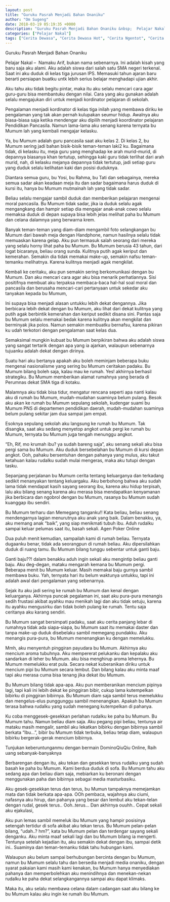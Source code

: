 ```yaml
---
layout: post
title: "Guruku Pasrah Menjadi Bahan Onaniku"
author: "Om Sugeng"
date: 2018-03-19 05:19:35 +0000
description: "Guruku Pasrah Menjadi Bahan Onaniku &nbsp;  Pelajar Nakal &#8211;\u00a0 Namaku Arif, bukan nama sebenarnya. Ini adalah kisah yang baru saja aku alami. Aku adalah siswa dari salah satu SMA negeri terkenal...."
categories: ["Pelajar Nakal"]
tags: ["Cerita Dewasa", "Cerita Dewasa Hot", "Cerita Ngentot", "Cerita Panas"]
---
```


Guruku Pasrah Menjadi Bahan Onaniku
&nbsp;

Pelajar Nakal &#8211;  Namaku Arif, bukan nama sebenarnya. Ini adalah kisah yang baru saja aku alami. Aku adalah siswa dari salah satu SMA negeri terkenal. Saat ini aku duduk di kelas tiga jurusan IPS. Memasuki tahun ajaran baru berarti persiapan buatku untk lebih serius belajar menghadapi ujian akhir.

Aku tahu aku tidak begitu pintar, maka itu aku selalu mencari cara agar guru-guru bisa membantuku dengan nilai. Cara yang aku gunakan adalah selalu mengajukan diri untuk menjadi kordinator pelajaran di sekolah.

Pengalaman menjadi kordinator di kelas tiga inilah yang membawa diriku ke pengalaman yang tak akan pernah kulupakan seumur hidup. Awalnya aku biasa-biasa saja ketika mendengar aku dipilih menjadi koordinator pelajaran Pendidikan Pancasila. Namun lama-lama aku senang karena ternyata bu Mumum lah yang kembali mengajar kelasku.

Ya, bu Mumum adalah guru pancasila saat aku kelas 2. Di kelas 2, bu Mumum sering jadi bahan bisik-bisik teman-teman laki2 ku. Bagaimana tidak, di kelasku itu, meja guru yang menghadap ke arah murid-murid, di depannya biasanya khan tertutup, sehingga kaki guru tidak terlihat dari arah murid, nah, di kelasku mejanya depannya tidak tertutup, jadi setiap guru yang duduk selalu kelihatan kaki dan posisi duduknya.

Diantara semua guru, bu Yosi, bu Rahma, bu Tati dan sebagainya, mereka semua sadar akan keadaan meja itu dan sadar bagaimana harus duduk di kursi itu, hanya bu Mumum mutmainah lah yang tidak sadar.

Beliau selalu mengajar sambil duduk dan memberikan pelajaran mengenai moral pancasila. Bu Mumum tidak sadar, jika ia duduk selalu agak mengangkang dan hampir setiap dia mengajar anak-anak cowo selalu memaksa duduk di depan supaya bisa lebih jelas melihat paha bu Mumum dan celana dalamnya yang berwarna krem.

Banyak teman-teman yang diam-diam mengambil foto selangkangan bu Mumum dari bawah meja dengan Handphone, namun hasilnya selalu tidak memuaskan karena gelap. Aku pun termasuk salah seorang dari mereka yang selalu horny lihat paha bu Mumum. Bu Mumum berusia 43 tahun, dari logat bicaranya, beliau orang sunda. Kulitnya putih agak keriput dan kemerahan. Semakin dia tidak memakai make-up, semakin nafsu teman-temanku melihatnya. Karena kulitnya menjadi agak mengkilat.

Kembali ke ceritaku, aku pun semakin sering berkomunikasi dengan bu Mumum. Dan aku mencari cara agar aku bisa menarik perhatiannya. Sisi positifnya membuat aku terpaksa membaca-baca hal-hal soal moral dan pancasila dan berusaha mencari-cari pertanyaan untuk sekedar aku tanyakan kepada bu Mumum,

Ini supaya bisa menjadi alasan untukku lebih dekat dengannya. Jika berbicara lebih dekat dengan bu Mumum, aku lihat dari dekat kulitnya yang putih agak berbintik kemerahan dan keriput sedikit disana sini. Pantas saja bu Mumum selalu memakai bedak karena kulitnya akan mengkilat dan berminyak jika polos. Namun semakin membuatku bernafsu, karena pikiran ku udah terkotori dengan pengalaman saat kelas dua.

Semaksimal mungkin kubuat bu Mumum berpikiran bahwa aku adalah siswa yang sangat tertarik dengan apa yang ia ajarkan, walaupun sebenarnya tujuanku adalah dekat dengan dirinya.

Suatu hari aku bertanya apakah aku boleh meminjam beberapa buku mengenai nasionalisme yang sering bu Mumum ceritakan padaku. Bu Mumum bilang boleh saja, kalau mau ke rumah. Yes! akhirnya berhasil strategiku. Bu Mumum memberikan alamat rumahnya yang berada di Perumnas dekat SMA tiga di kotaku.

Malamnya aku tidak bisa tidur, mengatur rencana seperti apa nanti kalau aku di rumah bu Mumum, mudah-mudahan suaminya belum pulang. Besok aku akan ke rumah bu Mumum sepulang sekolah, kudengar suami bu Mumum PNS di departemen pendidikan daerah, mudah-mudahan suaminya belum pulang sekitar jam dua sampai jam empat.

Esoknya sepulang sekolah aku langsung ke rumah bu Mumum. Tak disangka, saat aku sedang menyetop angkot untuk pergi ke rumah bu Mumum, ternyata bu Mumum juga tengah menunggu angkot.

“Eh, Rif, mo krumah ibu? ya sudah bareng saja”, aku senang sekali aku bisa pergi sama bu Mumum. Aku duduk bersebelahan bu Mumum di kursi depan angkot. Ooh, pahaku bersentuhan dengan pahanya yang mulus, aku takut ketahuan kalau rudalku sudah mulai mengeras, maka aku tutupi dengan tasku.

Sepanjang perjalanan bu Mumum cerita tentang keluarganya dan terkadang sedikit menanyakan tentang keluargaku. Aku berbohong bahwa aku sudah lama tidak mendapat kasih sayang seorang ibu, karena aku hidup terpisah, lalu aku bilang senang karena aku merasa bisa mendapatkan kenyamanan jika berbicara dan ngobrol dengan bu Mumum, rasanya bu Mumum sudah kuanggap ibu sendiri.

Bu Mumum terharu dan Memegang tanganku!! Kata beliau, beliau senang mendengarnya lagian menurutnya aku anak yang baik. Dalam benakku, ya, aku memang anak “baik”, yang siap menikmati tubuh ibu. Aduh rudalku sampai keluar pelumas saat itu, basah sekali. Agen Poker Online

Dua puluh menit kemudian, sampailah kami di rumah beliau. Ternyata dugaanku benar, tidak ada seorangpun di rumah beliau. Aku dipersilahkan duduk di ruang tamu. Bu Mumum bilang tunggu sebentar untuk ganti baju.

Ganti baju??! dalam benakku aduh ingin sekali aku mengintip beliau ganti baju. Aku deg-degan, mataku mengarah kemana bu Mumum pergi. Beberapa menit bu Mumum keluar. Masih memakai baju gurnya sambil membawa buku. Yah, ternyata hari itu belum waktunya untukku, tapi ini adalah awal dari pengalaman yang sebenarnya.

Sejak itu aku jadi sering ke rumah bu Mumum dan kenal dengan keluarganya. Akhirnya puncak pegalaman ini, saat aku pura-pura menangis sedih frustasi akibat ayahku mau menikah lagi dan aku tidak setuju, karena itu ayahku mengusirku dan tidak boleh pulang ke rumah. Tentu saja ceritanya aku karang sendiri.

Bu Mumum sangat bersimpati padaku, saat aku cerita panjang lebar di rumahnya tidak ada siapa-siapa, bu Mumum saat itu memakai daster dan tanpa make-up duduk disebelaku sambil memegang pundakku. Aku menangis pura-pura, bu Mumum menenangkan ku dengan memelukku.

Mmh, aku menyentuh pinggiran payudara bu Mumum. Akhirnya aku mencium aroma tubuhnya. Aku mempererat pelukanku dan kepalaku aku sandarkan di leher bu Mumum. aku bisa menghirup aroma lehernya. Bu Mumum memelukku erat pula. Secara nekat kuberanikan diriku untuk mencium pipi bu Mumum secara lembut. Dan bilang kalau aku minta maaf tapi aku merasa cuma bisa tenang jika dekat ibu Mumum.

Bu Mumum bilang tidak apa-apa. Aku pun memberanikan mencium pipinya lagi, tapi kali ini lebih dekat ke pinggiran bibir, cukup lama kutempelkan bibirku di pinggiran bibirnya. Bu Mumum diam saja sambil terus memelukku dan mengelus-elus punggunggu sambil menenangkan. Apakah bu Mumum terasa bahwa rudalku yang sudah menegang kutempelkan di pahanya.

Ku coba menggesek-gesekkan perlahan rudalku ke paha bu Mumum. Bu Mumum tahu. Namun beliau diam saja. Aku pegang pipi beliau, tentunya air mataku masih mengalir, sambil aku lekatkan bibirku dengan bibirnya sambil berkata “Ibu…”, bibir bu Mumum tidak terbuka, beliau tetap diam, walaupun bibirku bergerak-gerak mencium bibirnya.

Tunjukan keberuntunganmu dengan bermain DominoQiuQiu Online, Raih uang sebanyak-banyaknya

Berbarengan dengan itu, aku tekan dan gesekkan terus rudalku yang sudah basah ke paha bu Mumum. Kami berdua duduk di sofa. Bu Mumum tahu aku sedang apa dan beliau diam saja, mebiarkan ku beronani dengan menggunakan paha dan bibirnya sebagai media masturbasiku.

Aku gesek-gesekkan terus dan terus, bu Mumun tampaknya memejamkan mata dan tidak berkata apa-apa. OOh pembaca, wajahnya aku ciumi, nafasnya aku hirup, dan pahanya yang besar dan lembut aku tekan-telan dengan rudal, gesek terus.. Ooh..terus… Dan akhirnya ouuhh.. Cepat sekali aku ejakulasi,

Aku pun lemas sambil memeluk ibu Mumum yang hampir posisinya setengah tertidur di sofa akibat aku tekan terus. Bu Mumum pelan-pelan bilang, “udah..? hm?”, kata bu Mumum pelan dan terdengar sayang sekali denganku. Aku minta maaf sekali lagi dan bu Mumum bilang ia mengerti. Tentunya setelah kejadian itu, aku semakin dekat dengan ibu, sampai detik ini.. Suaminya dan teman-temanku tidak tahu hubungan kami.

Walaupun aku belum sampai berhubungan bercinta dengan bu Mumum, namun bu Mumum selalu tahu dan bersedia menjadi media onaniku, dengan syarat pakaian kami masih kami kenakan, bu Mumum hanya menyediakan pahanya dan memperbolehkan aku menindihnya dan menekan-nekan rudalku ke paha dekat selangkangannya sampai aku dapat klimaks.

Maka itu, aku selalu membawa celana dalam cadangan saat aku bilang ke bu Mumum kalau aku ingin ke rumah ibu Mumum.